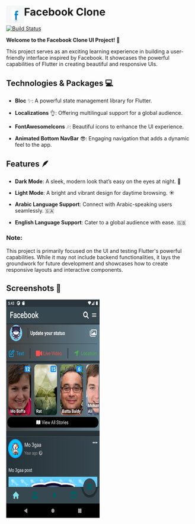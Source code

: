 # Facebook Clone <a href="url"><img src="assets/img/facebooklogo.png"  align="left" height="48" width="48"></a>

  

[![Build Status](https://travis-ci.org/joemccann/dillinger.svg?branch=master)](https://travis-ci.org/joemccann/dillinger)

  

**Welcome to the Facebook Clone UI Project!** 🎉

This project serves as an exciting learning experience in building a user-friendly interface inspired by Facebook. It showcases the powerful capabilities of Flutter in creating beautiful and responsive UIs.

  

## **Technologies & Packages** 💻

  

-  **Bloc** ✨: A powerful state management library for Flutter.

-  **Localizations** 👌: Offering multilingual support for a global audience.

-  **FontAwesomeIcons** 🎶: Beautiful icons to enhance the UI experience.

-  **Animated Bottom NavBar** 😎: Engaging navigation that adds a dynamic feel to the app.

  

## Features 🪶

  

-  **Dark Mode**: A sleek, modern look that’s easy on the eyes at night. 🌙

-  **Light Mode**: A bright and vibrant design for daytime browsing. ☀️

-  **Arabic Language Support**: Connect with Arabic-speaking users seamlessly. 🇸🇦

-  **English Language Support**: Cater to a global audience with ease. 🇬🇧

  

### Note:

This project is primarily focused on the UI and testing Flutter's powerful capabilities. While it may not include backend functionalities, it lays the groundwork for future development and showcases how to create responsive layouts and interactive components.

  

## Screenshots 📸

<img src="screenshots/Screenshot1.png" style="width:50%;height:590px">

